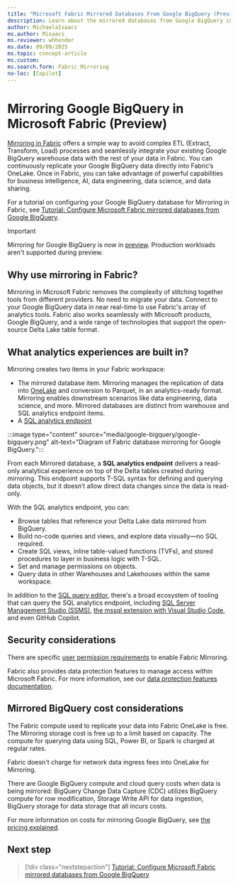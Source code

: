 ```yaml
---
title: "Microsoft Fabric Mirrored Databases From Google BigQuery (Preview)"
description: Learn about the mirrored databases from Google BigQuery in Microsoft Fabric.
author: MichaelaIsaacs
ms.author: Misaacs
ms.reviewer: whhender
ms.date: 09/09/2025
ms.topic: concept-article
ms.custom:
ms.search.form: Fabric Mirroring
no-loc: [Copilot]
---
```


# Mirroring Google BigQuery in Microsoft Fabric (Preview)

[Mirroring in Fabric](overview.md) offers a simple way to avoid complex ETL (Extract, Transform, Load) processes and seamlessly integrate your existing Google BigQuery warehouse data with the rest of your data in Fabric. You can continuously replicate your Google BigQuery data directly into Fabric’s OneLake. Once in Fabric, you can take advantage of powerful capabilities for business intelligence, AI, data engineering, data science, and data sharing.

For a tutorial on configuring your Google BigQuery database for Mirroring in Fabric, see [Tutorial: Configure Microsoft Fabric mirrored databases from Google BigQuery](google-bigquery-tutorial.md).

> [!IMPORTANT]
> Mirroring for Google BigQuery is now in [preview](../fundamentals/preview.md). Production workloads aren't supported during preview.

## Why use mirroring in Fabric?

Mirroring in Microsoft Fabric removes the complexity of stitching together tools from different providers. No need to migrate your data. Connect to your Google BigQuery data in near real-time to use Fabric's array of analytics tools. Fabric also works seamlessly with Microsoft products, Google BigQuery, and a wide range of technologies that support the open-source Delta Lake table format.

## What analytics experiences are built in?

Mirroring creates two items in your Fabric workspace:

- The mirrored database item. Mirroring manages the replication of data into [OneLake](../onelake/onelake-overview.md) and conversion to Parquet, in an analytics-ready format. Mirroring enables downstream scenarios like data engineering, data science, and more. Mirrored databases are distinct from warehouse and SQL analytics endpoint items.
- A [SQL analytics endpoint](../data-warehouse/get-started-lakehouse-sql-analytics-endpoint.md)

:::image type="content" source="media/google-bigquery/google-bigquery.png" alt-text="Diagram of Fabric database mirroring for Google BigQuery.":::

From each Mirrored database, a **SQL analytics endpoint** delivers a read-only analytical experience on top of the Delta tables created during mirroring. This endpoint supports T-SQL syntax for defining and querying data objects, but it doesn’t allow direct data changes since the data is read-only.  

With the SQL analytics endpoint, you can:  

- Browse tables that reference your Delta Lake data mirrored from BigQuery.  
- Build no-code queries and views, and explore data visually—no SQL required.  
- Create SQL views, inline table-valued functions (TVFs), and stored procedures to layer in business logic with T-SQL.  
- Set and manage permissions on objects.  
- Query data in other Warehouses and Lakehouses within the same workspace.  

In addition to the [SQL query editor](../data-warehouse/sql-query-editor.md), there's a broad ecosystem of tooling that can query the SQL analytics endpoint, including [SQL Server Management Studio (SSMS)](/sql/ssms/download-sql-server-management-studio-ssms), [the mssql extension with Visual Studio Code](/sql/tools/visual-studio-code/mssql-extensions?view=fabric&preserve-view=true), and even GitHub Copilot. 

## Security considerations

There are specific [user permission requirements](google-bigquery-security.md#security-considerations) to enable Fabric Mirroring.

Fabric also provides data protection features to manage access within Microsoft Fabric. For more information, see our [data protection features documentation](google-bigquery-security.md#data-protection-features).

## Mirrored BigQuery cost considerations

The Fabric compute used to replicate your data into Fabric OneLake is free. The Mirroring storage cost is free up to a limit based on capacity. The compute for querying data using SQL, Power BI, or Spark is charged at regular rates.

Fabric doesn't charge for network data ingress fees into OneLake for Mirroring.

There are Google BigQuery compute and cloud query costs when data is being mirrored: BigQuery Change Data Capture (CDC) utilizes BigQuery compute for row modification, Storage Write API for data ingestion, BigQuery storage for data storage that all incurs costs.

For more information on costs for mirroring Google BigQuery, see [the pricing explained](google-bigquery-cost.md).

## Next step

> [!div class="nextstepaction"]
> [Tutorial: Configure Microsoft Fabric mirrored databases from Google BigQuery](google-bigquery-tutorial.md)
